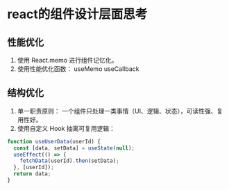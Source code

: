 # react的组件设计层面思考
## 性能优化
1. 使用 React.memo 进行组件记忆化。
2. 使用性能优化函数：
     useMemo
     useCallback
## 结构优化
1. 单一职责原则：
     一个组件只处理一类事情（UI、逻辑、状态），可读性强、复用性好。
2. 使用自定义 Hook 抽离可复用逻辑：

```js
function useUserData(userId) {
  const [data, setData] = useState(null);
  useEffect(() => {
    fetchData(userId).then(setData);
  }, [userId]);
  return data;
}
```
